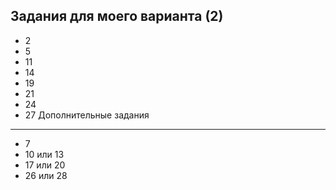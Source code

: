 ﻿Задания для моего варианта (2)
------------------------------
* 2
* 5
* 11
* 14
* 19
* 21
* 24
* 27
Дополнительные задания
----------------------
* 7
* 10 или 13
* 17 или 20
* 26 или 28